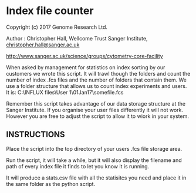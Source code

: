 # Index file counter

Copyright (c) 2017 Genome Research Ltd.

Author : Christopher Hall, Wellcome Trust Sanger Institute, christopher.hall@sanger.ac.uk

http://www.sanger.ac.uk/science/groups/cytometry-core-facility

When asked by management for statistics on index sorting by our customers we wrote this script.  It will trawl though the folders and count the number of index .fcs files and the number of folders that contain them. We use a folder structure that allows us to count index experiments and users.  It is: C:\INFLUX files\User 1\01Jan17\somefile.fcs

Remember this script takes advantage of our data storage structure at the Sanger Institute.  If you organise your user files differently it will not work.  However you are free to adjust the script to allow it to wiork in your system.

## INSTRUCTIONS
Place the script into the top directory of your users .fcs file storage area.

Run the script, it will take a while, but it will also display the filename and path of every index file it finds to let you know it is running.

It will produce a stats.csv file with all the statisitcs you need and place it in the same folder as the python script.
